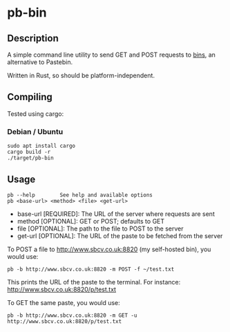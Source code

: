 # pb-bin


## Description

A simple command line utility to send GET and POST requests to [bins](https://github.com/WantGuns/bin), an alternative to Pastebin.

Written in Rust, so should be platform-independent.


## Compiling

Tested using cargo:

### Debian / Ubuntu

```
sudo apt install cargo
cargo build -r
./target/pb-bin
```


## Usage

```
pb --help        See help and available options
pb <base-url> <method> <file> <get-url>
```

- base-url [REQUIRED]: The URL of the server where requests are sent
- method [OPTIONAL]: GET or POST; defaults to GET
- file [OPTIONAL]: The path to the file to POST to the server
- get-url [OPTIONAL]: The URL of the paste to be fetched from the server

To POST a file to http://www.sbcv.co.uk:8820 (my self-hosted bin), you would use:

```
pb -b http://www.sbcv.co.uk:8820 -m POST -f ~/test.txt
```

This prints the URL of the paste to the terminal. For instance: http://www.sbcv.co.uk:8820/p/test.txt

To GET the same paste, you would use:

```
pb -b http://www.sbcv.co.uk:8820 -m GET -u http://www.sbcv.co.uk:8820/p/test.txt
```
